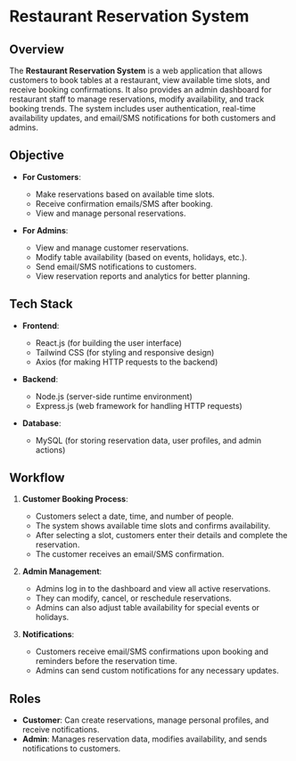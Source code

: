 # Restaurant Reservation System

## Overview

The **Restaurant Reservation System** is a web application that allows customers to book tables at a restaurant, view available time slots, and receive booking confirmations. It also provides an admin dashboard for restaurant staff to manage reservations, modify availability, and track booking trends. The system includes user authentication, real-time availability updates, and email/SMS notifications for both customers and admins.

## Objective

- **For Customers**:
  - Make reservations based on available time slots.
  - Receive confirmation emails/SMS after booking.
  - View and manage personal reservations.
  
- **For Admins**:
  - View and manage customer reservations.
  - Modify table availability (based on events, holidays, etc.).
  - Send email/SMS notifications to customers.
  - View reservation reports and analytics for better planning.

## Tech Stack

- **Frontend**:  
  - React.js (for building the user interface)
  - Tailwind CSS (for styling and responsive design)
  - Axios (for making HTTP requests to the backend)

- **Backend**:  
  - Node.js (server-side runtime environment)
  - Express.js (web framework for handling HTTP requests)

- **Database**:  
  - MySQL (for storing reservation data, user profiles, and admin actions)


## Workflow

1. **Customer Booking Process**:
   - Customers select a date, time, and number of people.
   - The system shows available time slots and confirms availability.
   - After selecting a slot, customers enter their details and complete the reservation.
   - The customer receives an email/SMS confirmation.

1. **Admin Management**:
   - Admins log in to the dashboard and view all active reservations.
   - They can modify, cancel, or reschedule reservations.
   - Admins can also adjust table availability for special events or holidays.

1. **Notifications**:
   - Customers receive email/SMS confirmations upon booking and reminders before the reservation time.
   - Admins can send custom notifications for any necessary updates.

## Roles

- **Customer**: Can create reservations, manage personal profiles, and receive notifications.
- **Admin**: Manages reservation data, modifies availability, and sends notifications to customers.

